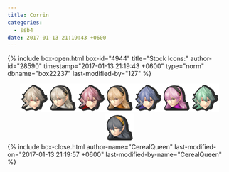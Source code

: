 ```yaml
---
title: Corrin
categories:
  - ssb4
date: 2017-01-13 21:19:43 +0600
---
```

{% include box-open.html box-id="4944" title="Stock Icons:" author-id="28590" timestamp="2017-01-13 21:19:43 +0600" type="norm" dbname="box22237" last-modified-by="127" %}
<center><img src="Stock_1.png" /><img src="Stock_2.png" /><img src="Stock_3.png" /><img src="Stock_4.png" /><img src="Stock_5.png" /><img src="Stock_6.png" /><img src="Stock_7.png" /><img src="Stock_8.png" /></center>
{% include box-close.html author-name="CerealQueen" last-modified-on="2017-01-13 21:19:57 +0600" last-modified-by-name="CerealQueen" %}
